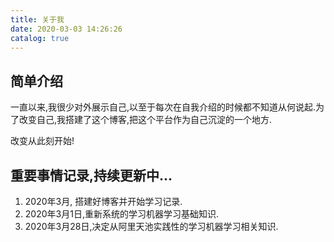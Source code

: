 ```yaml
---
title: 关于我
date: 2020-03-03 14:26:26
catalog: true
---
```




## 简单介绍

一直以来,我很少对外展示自己,以至于每次在自我介绍的时候都不知道从何说起.为了改变自己,我搭建了这个博客,把这个平台作为自己沉淀的一个地方.



改变从此刻开始!

## 重要事情记录,持续更新中...

1. 2020年3月, 搭建好博客并开始学习记录.
2. 2020年3月1日,重新系统的学习机器学习基础知识.
3. 2020年3月28日,决定从阿里天池实践性的学习机器学习相关知识.